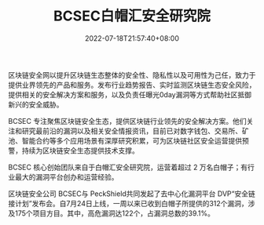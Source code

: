 ﻿---
weight: 
title: "BCSEC白帽汇安全研究院"
description: "区块链安全网以提升区块链生态整体的安全性、隐私性以及可用性为己任，致力于提供业界领先的产品和服务"
date: 2022-07-18T21:57:40+08:00
lastmod: 2022-07-18T16:45:40+08:00
draft: false
authors: ["qianxun"]
featuredImage: "bcsecbaimaohuianquanyanjiuyuan.jpg"
link: "https://1234btc.com/qk/bcsecbaimaohuianquanyanjiuyuan.html"
tags: ["安全机构","BCSEC白帽汇安全研究院"]
categories: ["navigation"]
navigation: ["安全机构"]
lightgallery: true
toc: true
pinned: false
recommend: false
recommend1: false
---
区块链安全网以提升区块链生态整体的安全性、隐私性以及可用性为己任，致力于提供业界领先的产品和服务。发布行业趋势报告、实时监测区块链生态安全风险，提供相关的安全解决方案和服务，以及负责任曝光0day漏洞等方式帮助社区抵御新兴的安全威胁。

BCSEC 专注聚焦区块链安全生态，提供区块链行业领先的安全解决方案。他们关注和研究最前沿的漏洞以及相关安全情报资讯，目前已对数字钱包、交易所、矿池、智能合约等多个应用场景有深厚研究积累，可为区块链社区安全运营提供预警，持续为区块链安全生态提供技术支撑。

BCSEC 核心创始团队来自于白帽汇安全研究院，运营着超过 2 万名白帽子；有行业最大的漏洞平台创办和运营经验。

区块链安全公司 BCSEC与 PeckShield共同发起了去中心化漏洞平台 DVP“安全链接计划”发布会。自7月24日上线，一周以来已收到白帽子所提供的312个漏洞，涉及175个项目方目。其中，高危漏洞达122个，占漏洞总数的39.1%。